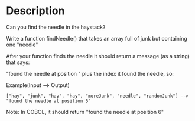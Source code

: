 # Description

Can you find the needle in the haystack?

Write a function findNeedle() that takes an array full of junk but containing one "needle"

After your function finds the needle it should return a message (as a string) that says:

"found the needle at position " plus the index it found the needle, so:

Example(Input --> Output)

```
["hay", "junk", "hay", "hay", "moreJunk", "needle", "randomJunk"] --> "found the needle at position 5"
```

Note: In COBOL, it should return "found the needle at position 6"
